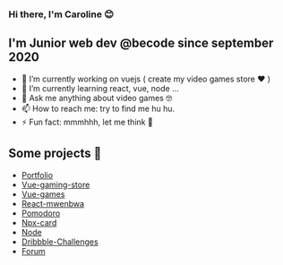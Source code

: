 ### Hi there, I'm Caroline 😊

## I'm Junior web dev @becode since september 2020

- 🔭 I’m currently working on vuejs ( create my video games store ❤️ )
- 🌱 I’m currently learning react, vue, node ...
- 💬 Ask me anything about video games 🤓
- 📫 How to reach me: try to find me hu hu.
- ⚡ Fun fact: mmmhhh, let me think 🤔	

## Some projects 👾
* [Portfolio](https://brave-tesla-b79353.netlify.app/)
* [Vue-gaming-store](https://mystifying-villani-19d962.netlify.app/#/)
* [Vue-games](https://peaceful-jennings-bc0dff.netlify.app/)
* [React-mwenbwa](https://leaf-game.herokuapp.com/)
* [Pomodoro](https://reverent-yalow-ca6469.netlify.app/)
* [Npx-card](https://www.npmjs.com/package/spooknick)
* [Node](https://www.npmjs.com/package/@spooknick/holidates)
* [Dribbble-Challenges](https://github.com/iCarolinei/The-BeCode-Dribbble-Challenges---part-one)
* [Forum](https://bcbb-thewho.herokuapp.com/index.php)


![<Img>](https://www.eff.org/files/issues/gaymers.png)
